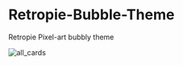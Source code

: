 # Retropie-Bubble-Theme
Retropie Pixel-art bubbly theme

![all_cards](https://user-images.githubusercontent.com/45160819/116149545-f18c6480-a6ea-11eb-8f95-b564b2ef38ab.png)
